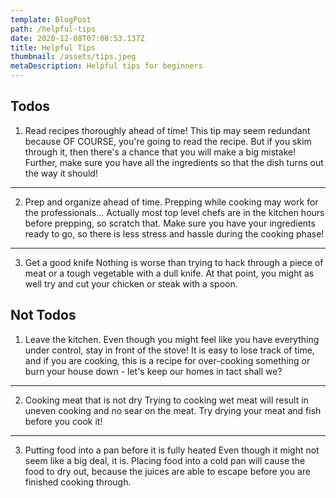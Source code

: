 ```yaml
---
template: BlogPost
path: /helpful-tips
date: 2020-12-08T07:08:53.137Z
title: Helpful Tips
thumbnail: /assets/tips.jpeg
metaDescription: Helpful tips for beginners
---
```


## Todos

1. Read recipes thoroughly ahead of time!
This tip may seem redundant because OF COURSE, you're going to read the recipe. But if you skim through it, then there's a chance that you will make a big mistake! Further, make sure you have all the ingredients so that the dish turns out the way it should!
- - -
2. Prep and organize ahead of time.
Prepping while cooking may work for the professionals... Actually most top level chefs are in the kitchen hours before prepping, so scratch that. Make sure you have your ingredients ready to go, so there is less stress and hassle during the cooking phase!
- - -
3. Get a good knife
Nothing is worse than trying to hack through a piece of meat or a tough vegetable with a dull knife. At that point, you might as well try and cut your chicken or steak with a spoon.

## Not Todos

1. Leave the kitchen.
Even though you might feel like you have everything under control, stay in front of the stove! It is easy to lose track of time, and if you are cooking, this is a recipe for over-cooking something or burn your house down - let's keep our homes in tact shall we?
- - -
2. Cooking meat that is not dry
Trying to cooking wet meat will result in uneven cooking and no sear on the meat. Try drying your meat and fish before you cook it!
- - -
3. Putting food into a pan before it is fully heated
Even though it might not seem like a big deal, it is. Placing food into a cold pan will cause the food to dry out, because the juices are able to escape before you are finished cooking through.

